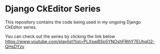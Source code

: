 # Django CkEditor Series

This repository contains the code being used in my ongoing Django CkEditor series.

You can check out the series by clicking the link below
https://www.youtube.com/playlist?list=PLXswBSp5YNOshFRthY7EUhqO2-QHsDYzv